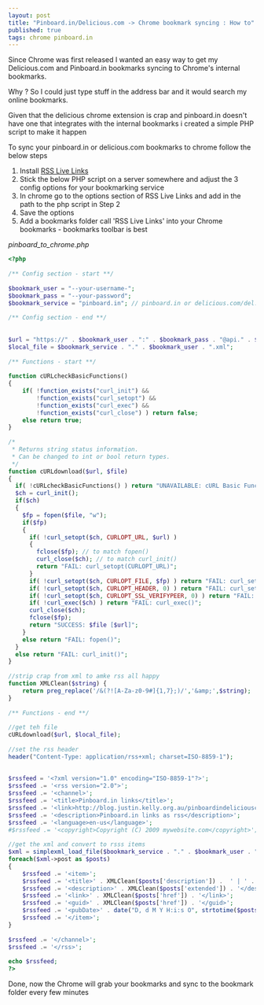 ```yaml
---
layout: post
title: "Pinboard.in/Delicious.com -> Chrome bookmark syncing : How to"
published: true
tags: chrome pinboard.in
---
```

Since Chrome was first released I wanted an easy way to get my 
Delicious.com and Pinboard.in bookmarks syncing to Chrome's internal bookmarks.  

Why ? So I could just type stuff in the address bar and it would search my online bookmarks.

Given that the delicious chrome extension is crap and pinboard.in doesn't
have one that integrates with the internal bookmarks i created a simple PHP script to make it happen

To sync your pinboard.in or delicious.com bookmarks to chrome follow the below steps

1. Install [RSS Live Links](https://chrome.google.com/extensions/detail/hcamnijgggppihioleoenjmlnakejdph)
1. Stick the below PHP script on a server somewhere and adjust the 3 config options for your bookmarking service
1. In chrome go to the options section of RSS Live Links and add in the path to the php script in Step 2
1. Save the options 
1. Add a bookmarks folder call 'RSS Live Links' into your Chrome bookmarks - bookmarks toolbar is best

_pinboard_to_chrome.php_
``` php
<?php
 
/** Config section - start **/  
 
$bookmark_user = "--your-username-";
$bookmark_pass = "--your-password";
$bookmark_service = "pinboard.in"; // pinboard.in or delicious.com/del.icio.us
    
/** Config section - end **/
 
 
$url = "https://" . $bookmark_user . ":" . $bookmark_pass . "@api." . $bookmark_service . "/v1/posts/all";
$local_file = $bookmark_service . "." . $bookmark_user . ".xml";
 
/** Functions - start **/
 
function cURLcheckBasicFunctions()
{
    if( !function_exists("curl_init") &&
        !function_exists("curl_setopt") &&
        !function_exists("curl_exec") &&
        !function_exists("curl_close") ) return false;
    else return true;
}
 
/*
 * Returns string status information.
 * Can be changed to int or bool return types.
 */
function cURLdownload($url, $file)
{
  if( !cURLcheckBasicFunctions() ) return "UNAVAILABLE: cURL Basic Functions";
  $ch = curl_init();
  if($ch)
  {
    $fp = fopen($file, "w");
    if($fp)
    {
      if( !curl_setopt($ch, CURLOPT_URL, $url) )
      {
        fclose($fp); // to match fopen()
        curl_close($ch); // to match curl_init()
        return "FAIL: curl_setopt(CURLOPT_URL)";
      }
      if( !curl_setopt($ch, CURLOPT_FILE, $fp) ) return "FAIL: curl_setopt(CURLOPT_FILE)";
      if( !curl_setopt($ch, CURLOPT_HEADER, 0) ) return "FAIL: curl_setopt(CURLOPT_HEADER)";
      if( !curl_setopt($ch, CURLOPT_SSL_VERIFYPEER, 0) ) return "FAIL: curl_setopt(CURLOPT_SSL_VERIFYPEER)";
      if( !curl_exec($ch) ) return "FAIL: curl_exec()";
      curl_close($ch);
      fclose($fp);
      return "SUCCESS: $file [$url]";
    }
    else return "FAIL: fopen()";
  }
  else return "FAIL: curl_init()";
}
 
//strip crap from xml to amke rss all happy
function XMLClean($string) {
    return preg_replace('/&(?![A-Za-z0-9#]{1,7};)/','&amp;',$string);
}
 
/** Functions - end **/
 
//get teh file
cURLdownload($url, $local_file);
 
//set the rss header
header("Content-Type: application/rss+xml; charset=ISO-8859-1");
 
 
$rssfeed = '<?xml version="1.0" encoding="ISO-8859-1"?>';
$rssfeed .= '<rss version="2.0">';
$rssfeed .= '<channel>';
$rssfeed .= '<title>Pinboard.in links</title>';
$rssfeed .= '<link>http://blog.justin.kelly.org.au/pinboardindeliciouscom-chrome-bookmark-syncin</link>';
$rssfeed .= '<description>Pinboard.in links as rss</description>';
$rssfeed .= '<language>en-us</language>';
#$rssfeed .= '<copyright>Copyright (C) 2009 mywebsite.com</copyright>';
 
//get the xml and convert to rsss items
$xml = simplexml_load_file($bookmark_service . "." . $bookmark_user . ".xml");
foreach($xml->post as $posts)
{
    $rssfeed .= '<item>';
    $rssfeed .= '<title>' . XMLClean($posts['description']) .  ' | ' . XMLClean($posts['tag']) .'</title>';
    $rssfeed .= '<description>' . XMLClean($posts['extended']) . '</description>';
    $rssfeed .= '<link>' . XMLClean($posts['href']) . '</link>';
    $rssfeed .= '<guid>' . XMLClean($posts['href']) . '</guid>';
    $rssfeed .= '<pubDate>' . date("D, d M Y H:i:s O", strtotime($posts['time'])) . '</pubDate>';
    $rssfeed .= '</item>';
}
 
$rssfeed .= '</channel>';
$rssfeed .= '</rss>';
 
echo $rssfeed;
?>
```

Done, now the Chrome will grab your bookmarks and sync to the bookmark folder every few minutes